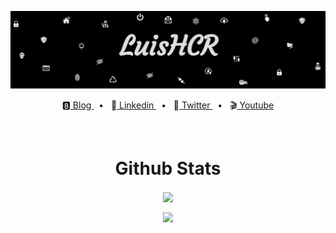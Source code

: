 
<!-- [![Typing SVG](https://readme-typing-svg.demolab.com?font=Azeret+Mono&size=25&pause=1000&color=CFCFCF&center=true&vCenter=true&width=846&height=60&lines=Hi.+Welcome+to+my+profile.;I'm+passionate+about+computers+and+I'm+currently;+learning+backend+and+cybersecurity.)](https://git.io/typing-svg) -->
![name-of-you-image](https://github.com/LuisHCR/LuisHCR/blob/main/banner/luishcrbanner.jpg?raw=true)
<p align="center">
  🅱️<a href="https://blog.luishcr.com" target="_blank"> Blog </a> &nbsp;&nbsp;•&nbsp;&nbsp;
  🪪<a href="https://www.linkedin.com/in/luishcr" target="_blank"> Linkedin </a>&nbsp;&nbsp;•&nbsp;&nbsp;
  📧<a href="https://twitter.com/Iuishcr" target="_blank"> Twitter </a> &nbsp;&nbsp;•&nbsp;&nbsp;
  🎬<a href="https://youtube.com/@Iuishcr" target="_blank"> Youtube </a> 
</p>

<br>
 <h1 align="center">
  Github Stats
 </h1>
 
<p align="center">
  <a href="https://github.com/anuraghazra/github-readme-stats">
    <img align="center" src="https://github-readme-stats-luishcr.vercel.app/api?username=luishcr&count_private=true&hide=stars&show_icons=true&theme=github_dark&include_all_commits=true&custom_title=LuisHCR" />
  </a>
</p>

<p align="center">
  <a href="https://github.com/anuraghazra/convoychat">
    <img align="center" src="https://github-readme-stats-luishcr.vercel.app/api/top-langs?username=luishcr&langs_count=5&theme=github_dark&layout=compact" />
  </a>
</p>
